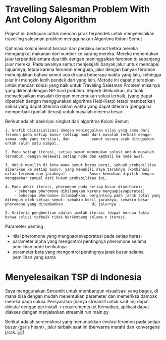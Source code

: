 # Travelling Salesman Problem With Ant Colony Algorithm
Project ini bertujuan untuk mencari jarak terpendek untuk menyelesaikan travelling salesman problem menggunakan Algoritma Koloni Semut

Optimasi Koloni Semut berasal dari perilaku semut ketika mereka mengangkut makanan dari sumber ke sarang mereka. Mereka menemukan jalur terpendek antara dua titik dengan meninggalkan feromon di sepanjang jalur mereka. Pada awalnya semut menjelajahi banyak jalur untuk mencapai tujuannya, tetapi karena feromon menguap, jalur dengan banyak feromon menunjukkan bahwa semut ada di sana beberapa waktu yang lalu, sehingga jalur ini mungkin lebih pendek dari yang lain. Metode ini dapat diterapkan untuk mencari solusi yang baik untuk Traveling Salesman Problem misalnya yang dikenal dengan NP-hard problem. Seperti ditekankan, itu tidak menyelesaikan masalah dengan menemukan solusi terbaik, (yang dapat diperoleh dengan menggunakan algoritma Held-Karp) tetapi memberikan solusi yang dapat diterima dalam waktu yang dapat diterima (pengguna memperbaiki jumlah iterasi) untuk masalah dimensi besar . 

Berikut adalah deskripsi singkat dari algoritma Koloni Semut: 

    1. Grafik diinisialisasi dengan meninggalkan nilai yang sama dari feromon pada setiap busur (setiap node dari masalah terkait dengan semua node yang tersisa), dan          semut secara acak ditugaskan untuk salah satu simpul. 
    
    2. Pada setiap iterasi, setiap semut menemukan solusi untuk masalah tersebut, dengan melewati setiap node dan kembali ke node awal. 
    
    3. Untuk memilih di kota mana semut harus pergi, sebuah probabilitas diberikan ke setiap busur, yang mewakili daya tariknya (kombinasi nilai feromon dan jaraknya).          Busur kemudian dipilih dengan menggambar sampel dari hukum probabilitas ini. 
    
    4. Pada akhir iterasi, pheromone pada setiap busur diperbarui: 
        - beberapa pheromone dihilangkan karena menguap(evaporates)
        - beberapa pheromone ditambahkan, bergantung pada jarak total yang ditempuh oleh setiap semut: semakin kecil jaraknya, semakin besar pheromone yang ditambahkan             di jalurnya . 
        
    5. Kriteria penghentian adalah jumlah iterasi (dapat berupa fakta bahwa solusi terbaik tidak berkembang selama n iterasi.

Parameter penting : 
- nilai pheromone yang menguap(evaporates) pada setiap iterasi 
- parameter alpha yang mengontrol pentingnya pheromone selama pemilihan node berikutnya 
- parameter beta yang mengontrol pentingnya jarak busur selama pemilihan yang sama 

# Menyelesaikan TSP di Indonesia 

Saya menggunakan Streamlit untuk membangun visualisasi yang bagus, di mana bisa dengan mudah menentukan parameter dan memeriksa dampak mereka pada solusi. Persyaratan (hanya streamlit untuk saat ini) dapat diinstal dengan pip install -r requirements.txt Kemudian, aplikasi dapat diakses dengan menjalankan streamlit run main.py 

Berikut adalah screenshoot yang menunjukkan evolusi feromon pada setiap busur (garis hitam) , jalur terbaik saat ini (berwarna merah) dan konvergensi jarak.
![1](https://user-images.githubusercontent.com/84274028/214821419-c5143c5e-cca3-456a-a552-96317a0acfc8.JPG)

